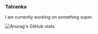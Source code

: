 ### Tatranka

I am currently working on something super.


![Anurag's GitHub stats](https://github-readme-stats.vercel.app/api?username=Tatran&show_icons=true&theme=radical)

<!--
**Tatrank/Tatrank** is a ✨ _special_ ✨ repository because its `README.md` (this file) appears on your GitHub profile.

Here are some ideas to get you started:
I am currently working on something super.

- 🔭 I’m currently working on ...
- 🌱 I’m currently learning ...
- 👯 I’m looking to collaborate on ...
- 🤔 I’m looking for help with ...
- 💬 Ask me about ...
- 📫 How to reach me: ...
- 😄 Pronouns: ...
- ⚡ Fun fact: ...
-->

